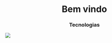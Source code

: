 <h1 align="center">Bem vindo</h1>
<h3 align="center">Tecnologias</h3>

<p align="center">
  <div>
    <img src="https://skillicons.dev/icons?i=react,js,ts,tailwind,html,css,mongodb,postgres,nodejs,windows,linux&perline=4" />
  </a>
</p>

